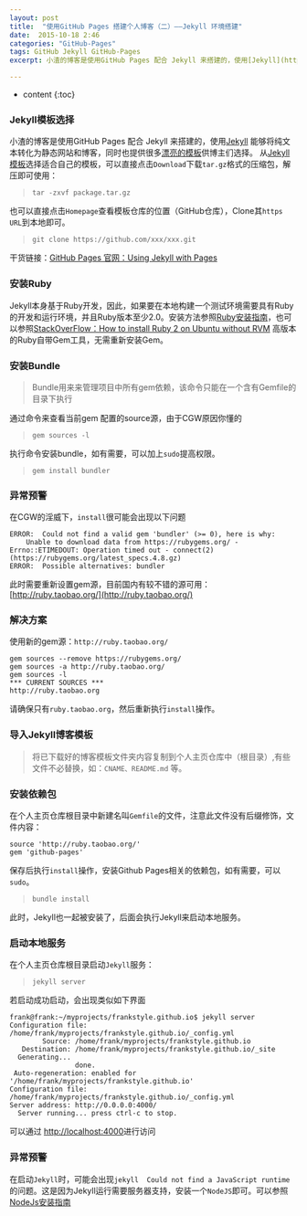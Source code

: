 ```yaml
---
layout: post
title:  "使用GitHub Pages 搭建个人博客（二）——Jekyll 环境搭建"
date:  2015-10-18 2:46
categories: "GitHub-Pages"
tags: GitHub Jekyll GitHub-Pages
excerpt: 小渣的博客是使用GitHub Pages 配合 Jekyll 来搭建的，使用[Jekyll](http://jekyll.bootcss.com/) 能够将纯文本转化为静态网站和博客，同时也提供很多[漂亮的模板](http://jekyllthemes.org/)供博主们选择。

---
```


* content
{:toc}

### Jekyll模板选择

小渣的博客是使用GitHub Pages 配合 Jekyll 来搭建的，使用[Jekyll](http://jekyll.bootcss.com/) 能够将纯文本转化为静态网站和博客，同时也提供很多[漂亮的模板](http://jekyllthemes.org/)供博主们选择。
从[Jekyll模板](http://jekyllthemes.org/)选择适合自己的模板，可以直接点击`Download`下载`tar.gz`格式的压缩包，解压即可使用：

>`tar -zxvf package.tar.gz`

也可以直接点击`Homepage`查看模板仓库的位置（GitHub仓库），Clone其`https URL`到本地即可。

>`git clone https://github.com/xxx/xxx.git`

干货链接：[GitHub Pages 官网：Using Jekyll with Pages](https://help.github.com/articles/using-jekyll-with-pages)

### 安装Ruby

Jekyll本身基于Ruby开发，因此，如果要在本地构建一个测试环境需要具有Ruby的开发和运行环境，并且Ruby版本至少2.0。安装方法参照[Ruby安装指南](/2015/10/18/Ruby-install/)，也可以参照[StackOverFlow：How to install Ruby 2 on Ubuntu without RVM](http://stackoverflow.com/questions/18490591/how-to-install-ruby-2-on-ubuntu-without-rvm)
高版本的Ruby自带Gem工具，无需重新安装Gem。


### 安装Bundle

>Bundle用来来管理项目中所有gem依赖，该命令只能在一个含有Gemfile的目录下执行

通过命令来查看当前gem 配置的source源，由于CGW原因你懂的

>`gem sources -l`

执行命令安装bundle，如有需要，可以加上`sudo`提高权限。

>`gem install bundler`


### 异常预警

在CGW的淫威下，`install`很可能会出现以下问题

	ERROR:  Could not find a valid gem 'bundler' (>= 0), here is why:
		Unable to download data from https://rubygems.org/ - Errno::ETIMEDOUT: Operation timed out - connect(2) (https://rubygems.org/latest_specs.4.8.gz)
	ERROR:  Possible alternatives: bundler

此时需要重新设置gem源，目前国内有较不错的源可用：[http://ruby.taobao.org/](http://ruby.taobao.org/)


### 解决方案

使用新的gem源：`http://ruby.taobao.org/`
	
	gem sources --remove https://rubygems.org/
	gem sources -a http://ruby.taobao.org/
	gem sources -l
	*** CURRENT SOURCES ***
	http://ruby.taobao.org

请确保只有`ruby.taobao.org`，然后重新执行`install`操作。


### 导入Jekyll博客模板

>将已下载好的博客模板文件夹内容复制到个人主页仓库中（根目录）,有些文件不必替换，如：`CNAME、README.md` 等。

### 安装依赖包
在个人主页仓库根目录中新建名叫`Gemfile`的文件，注意此文件没有后缀修饰，文件内容：

	source 'http://ruby.taobao.org/'
	gem 'github-pages'

保存后执行`install`操作，安装Github Pages相关的依赖包，如有需要，可以`sudo`。

>`bundle install`

此时，Jekyll也一起被安装了，后面会执行Jekyll来启动本地服务。


### 启动本地服务

在个人主页仓库根目录启动`Jekyll`服务：

>`jekyll server`

若启动成功启动，会出现类似如下界面

	frank@frank:~/myprojects/frankstyle.github.io$ jekyll server
	Configuration file: /home/frank/myprojects/frankstyle.github.io/_config.yml
            Source: /home/frank/myprojects/frankstyle.github.io
       Destination: /home/frank/myprojects/frankstyle.github.io/_site
      Generating... 
                    done.
	 Auto-regeneration: enabled for '/home/frank/myprojects/frankstyle.github.io'
	Configuration file: /home/frank/myprojects/frankstyle.github.io/_config.yml
    Server address: http://0.0.0.0:4000/
	  Server running... press ctrl-c to stop.

可以通过 [http://localhost:4000](http://localhost:4000)进行访问


### 异常预警

在启动`Jekyll`时，可能会出现`jekyll  Could not find a JavaScript runtime`的问题。这是因为Jekyll运行需要服务器支持，安装一个`NodeJS`即可。可以参照[NodeJs安装指南](#)
